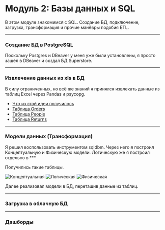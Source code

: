 # Модуль 2: Базы данных и SQL


В этом модуле знакомимся с SQL. Создание БД, подключение, загрузка, трансформация и прочие манёвры подобия ETL.

---

### Создание БД в PostgreSQL

Поскольку Postgres и DBeaver у меня уже были установлены, я просто зашёл в DBeaver и создал БД Superstore.

---

### Извлечение данных из xls в БД

В силу ограниченных, но всё же знаний я принялся извлекать данные из таблиц Excel через Pandas и psycopg.


- [Что из этой идеи получилось](https://github.com/siochy/data-learn/blob/main/DE-101/Module2/xls_to_sql.py)
- [Таблица Orders](https://github.com/siochy/data-learn/blob/main/DE-101/Module2/orders.sql)
- [Таблица People](https://github.com/siochy/data-learn/blob/main/DE-101/Module2/people.sql)
- [Таблица Returns](https://github.com/siochy/data-learn/blob/main/DE-101/Module2/returns.sql)

---

### Модели данных (Трансформация)

Я решил воспользовать инструментом sqldbm. Через него я построил Концептуальную и Физическую модели. Логическую же я построил отдельно в ***


Получились такие таблицы.

<img src='' alt='Концептуальная'>

<img src='' alt='Логическая'>

<img src='' alt='Физическая'>


Далее реализовал модели в БД, перетащив данные из таблиц.

---

### Загрузка в облачную БД


---

### Дашборды

